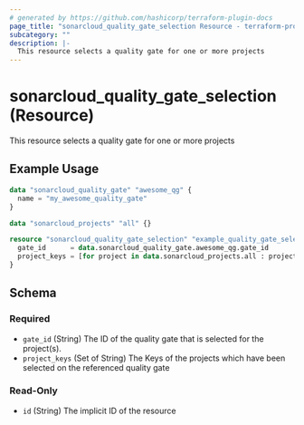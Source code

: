 ```yaml
---
# generated by https://github.com/hashicorp/terraform-plugin-docs
page_title: "sonarcloud_quality_gate_selection Resource - terraform-provider-sonarcloud"
subcategory: ""
description: |-
  This resource selects a quality gate for one or more projects
---
```


# sonarcloud_quality_gate_selection (Resource)

This resource selects a quality gate for one or more projects

## Example Usage

```terraform
data "sonarcloud_quality_gate" "awesome_qg" {
  name = "my_awesome_quality_gate"
}

data "sonarcloud_projects" "all" {}

resource "sonarcloud_quality_gate_selection" "example_quality_gate_selection" {
  gate_id      = data.sonarcloud_quality_gate.awesome_qg.gate_id
  project_keys = [for project in data.sonarcloud_projects.all : project.key if project.name == "My Awesome Project"]
}
```

<!-- schema generated by tfplugindocs -->
## Schema

### Required

- `gate_id` (String) The ID of the quality gate that is selected for the project(s).
- `project_keys` (Set of String) The Keys of the projects which have been selected on the referenced quality gate

### Read-Only

- `id` (String) The implicit ID of the resource


